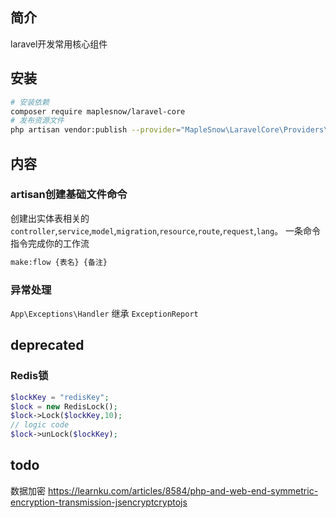 ## 简介
laravel开发常用核心组件

## 安装

```bash
# 安装依赖
composer require maplesnow/laravel-core
# 发布资源文件
php artisan vendor:publish --provider="MapleSnow\LaravelCore\Providers\CoreServiceProvider"
```

## 内容
### artisan创建基础文件命令
创建出实体表相关的`controller`,`service`,`model`,`migration`,`resource`,`route`,`request`,`lang`。
一条命令指令完成你的工作流
```bash
make:flow {表名} {备注}
```

### 异常处理
`App\Exceptions\Handler` 继承 `ExceptionReport`


## deprecated
### Redis锁
```php
$lockKey = "redisKey";
$lock = new RedisLock();
$lock->Lock($lockKey,10);
// logic code
$lock->unLock($lockKey);
```

## todo
数据加密
https://learnku.com/articles/8584/php-and-web-end-symmetric-encryption-transmission-jsencryptcryptojs